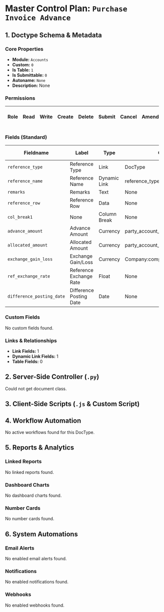 # Master Control Plan: `Purchase Invoice Advance`

## 1. Doctype Schema & Metadata

### Core Properties
- **Module:** `Accounts`
- **Custom:** `0`
- **Is Table:** `1`
- **Is Submittable:** `0`
- **Autoname:** `None`
- **Description:** None

### Permissions
| Role | Read | Write | Create | Delete | Submit | Cancel | Amend | Report | Import | Export | Print | Email | Share | Set User Perms |
|---|---|---|---|---|---|---|---|---|---|---|---|---|---|---|


### Fields (Standard)
| Fieldname | Label | Type | Options | Required | Hidden | Read Only | Default | Description |
|---|---|---|---|---|---|---|---|---|
| `reference_type` | Reference Type | Link | DocType |  |  | ✅ | None | None |
| `reference_name` | Reference Name | Dynamic Link | reference_type |  |  | ✅ | None | None |
| `remarks` | Remarks | Text | None |  |  | ✅ | None | None |
| `reference_row` | Reference Row | Data | None |  | ✅ | ✅ | None | None |
| `col_break1` | None | Column Break | None |  |  |  | None | None |
| `advance_amount` | Advance Amount | Currency | party_account_currency |  |  | ✅ | None | None |
| `allocated_amount` | Allocated Amount | Currency | party_account_currency |  |  |  | None | None |
| `exchange_gain_loss` | Exchange Gain/Loss | Currency | Company:company:default_currency |  |  | ✅ | None | None |
| `ref_exchange_rate` | Reference Exchange Rate | Float | None |  |  | ✅ | None | None |
| `difference_posting_date` | Difference Posting Date | Date | None |  |  |  | None | None |


### Custom Fields
No custom fields found.


### Links & Relationships
- **Link Fields:** 1
- **Dynamic Link Fields:** 1
- **Table Fields:** 0

## 2. Server-Side Controller (`.py`)
Could not get document class.


## 3. Client-Side Scripts (`.js` & Custom Script)




## 4. Workflow Automation
No active workflows found for this DocType.


## 5. Reports & Analytics
### Linked Reports
No linked reports found.


### Dashboard Charts
No dashboard charts found.


### Number Cards
No number cards found.


## 6. System Automations
### Email Alerts
No enabled email alerts found.


### Notifications
No enabled notifications found.


### Webhooks
No enabled webhooks found.
